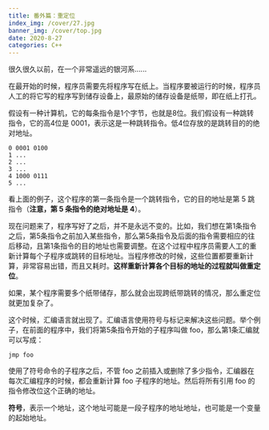 ```yaml
---
title: 番外篇：重定位
index_img: /cover/27.jpg
banner_img: /cover/top.jpg
date: 2020-8-27
categories: C++
---
```


很久很久以前，在一个非常遥远的银河系......

在最开始的时候，程序员需要先将程序写在纸上。当程序要被运行的时候，程序员人工的将它写的程序写到储存设备上，最原始的储存设备是纸带，即在纸上打孔。

假设有一种计算机，它的每条指令是1个字节，也就是8位。我们假设有一种跳转指令，它的高4位是 0001，表示这是一种跳转指令。低4位存放的是跳转目的的绝对地址。

```
0 0001 0100
1 ...
2 ...
3 ...
4 1000 0111
5 ...
```

看上面的例子，这个程序的第一条指令是一个跳转指令，它的目的地址是第 5 跳指令（**注意，第 5 条指令的绝对地址是 4**）。

现在问题来了，程序写好了之后，并不是永远不变的。比如，我们想在第1条指令之后，第5条指令之前加入某些指令，那么第5条指令及后面的指令需要相应的往后移动，且第1条指令的目的地址也需要调整。在这个过程中程序员需要人工的重新计算每个子程序或跳转的目标地址。当程序修改的时候，这些位置都要重新计算，非常容易出错，而且又耗时。**这样重新计算各个目标的地址的过程就叫做重定位**。

如果，某个程序需要多个纸带储存，那么就会出现跨纸带跳转的情况，那么重定位就更加复杂了。

这个时候，汇编语言就出现了。汇编语言使用符号与标记来解决这些问题。举个例子，在前面的程序中，我们将第5条指令开始的子程序叫做 foo，那么第1条汇编就可以写成：

```
jmp foo
```

使用了符号命令的子程序之后，不管 foo 之前插入或删除了多少指令，汇编器在每次汇编程序的时候，都会重新计算 foo 子程序的地址。然后将所有引用 foo 的指令修改位这个正确的地址。

**符号**，表示一个地址，这个地址可能是一段子程序的地址地址，也可能是一个变量的起始地址。


